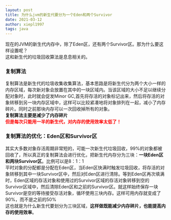 ```yaml
---
layout: post
title: 为什么jvm的新生代要分为一个Eden和两个Survivor
date: 2021-03-12
author: xiepl1997
tags: java
---
```


现在的JVM的新生代内存中，除了Eden区，还有两个Survivor区。那为什么要这样设置呢？  
这和新生代的垃圾回收算法是息息相关的。

### 复制算法
复制算法是新生代的垃圾收集收集算法，基本思路是将新生代分为两个大小一样的内存区域，每次新对象会放置在其中的一块区域内。当该区域的大小不足以继续分配对象时，此时就会促发Minor GC,首先将存活的对象标记出来，然后将存活的对象转移到另一块内存区域中，这样可以比较紧凑地将对象排列在一起，减小了内存碎片。同时之前那块内存可以一次回收掉所有的对象。  
**复制算法主要是减少了内存碎片**  
<font color="#ff0000">**但是每次只能用一半的新生代，对内存的使用效率太低了！**</font>

### 复制算法的优化：Eden区和Survivor区
其实大多数对象存活周期非常短的，可能一次新生代垃圾回收，99%的对象都被回收了，所以真正的复制算法会进行优化，把新生代内存分为三块：**一块Eden区和两块Survivor区**。比例可以是8：1：1  
平时对象的分配都是分配在Eden区，当Eden区快满时触发垃圾回收，将存活的对象转移到其中一块Survivor区中，然后对Eden区进行清除。等到Eden区再次填满时，Eden区域的存活对象和使用过的Survivor区域的存活对象转移到空的Survivor区域中，然后清除Eden区和之前的Survivor区。就这样始终保存一块Survivor是空的等待接受存活对象，循环使用三块内存。这样可用内存就变成了90%，而不是之前的50%  
这也就是为什么新生代要划分为三块区域，**这样做既能减少内存碎片，也能提高内存的使用效率**。